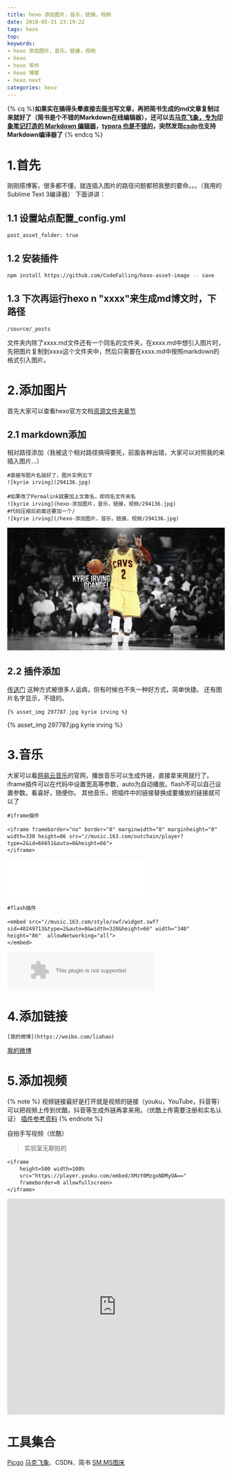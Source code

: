 ```yaml
---
title: hexo 添加图片，音乐，链接，视频
date: 2018-05-31 23:19:22
tags: hexo
top:
keywords:
- hexo 添加图片，音乐，链接，视频
- hexo
- hexo 写作
- hexo 博客
- hexo next
categories: hexo
---
```

{% cq %}**如果实在搞得头晕直接去[简书](https://www.jianshu.com/)写文章，再把简书生成的md文章复制过来就好了（简书是个不错的Markdown在线编辑器），还可以去[马克飞象，专为印象笔记打造的 Markdown 编辑器](https://maxiang.io/)，[typora 也是不错的](https://www.typora.io/#)，突然发现[csdn](https://www.csdn.net/)也支持Markdown编译器了**
{% endcq %}
<!--more-->

# 1.首先

刚刚搭博客，很多都不懂，就连插入图片的路径问题都把我整的要命。。。（我用的Sublime Text 3编译器）
下面讲讲：
## 1.1 设置站点配置_config.yml
```
post_asset_folder: true
```
## 1.2 安装插件
```bash
npm install https://github.com/CodeFalling/hexo-asset-image -- save
```
## 1.3 下次再运行hexo n "xxxx"来生成md博文时，下路径
```
/source/_posts
```
文件夹内除了xxxx.md文件还有一个同名的文件夹，在xxxx.md中想引入图片时，先把图片复制到xxxx这个文件夹中，然后只需要在xxxx.md中按照markdown的格式引入图片。

# 2.添加图片
首先大家可以查看hexo官方文档[资源文件夹章节](https://hexo.io/zh-cn/docs/asset-folders.html)
## 2.1 markdown添加
相对路径添加（我被这个相对路径搞得要死，前面各种出错，大家可以对照我的来插入图片...）
```
#直接写图片名就好了，图片实例见下
![kyrie irving](294136.jpg)

#如果改了Permalink就要加上文章名，即同名文件夹名
![kyrie irving](hexo-添加图片，音乐，链接，视频/294136.jpg)
#代码压缩后前面还要加一个/
![kyrie irving](/hexo-添加图片，音乐，链接，视频/294136.jpg)

```
![kyrie irving](/posts/hexo-添加图片，音乐，链接，视频/294136.jpg)

## 2.2 插件添加
[传送门](https://mr-houzi.github.io/2017/10/24/Hexo-asset-img/)
这种方式被很多人诟病，但有时候也不失一种好方式，简单快捷。
还有图片名字显示，不错的。
```
{% asset_img 297787.jpg kyrie irving %}
```
{% asset_img 297787.jpg kyrie irving %}

# 3.音乐
大家可以看[网易云音乐](https://music.163.com)的官网，播放音乐可以生成外链，直接拿来用就行了。iframe插件可以在代码中设置宽高等参数，auto为自动播放。flash不可以自己设置参数。看喜好，随便你。
其他音乐，把插件中的链接替换成要播放的链接就可以了
```
#iframe插件

<iframe frameborder="no" border="0" marginwidth="0" marginheight="0" width=330 height=86 src="//music.163.com/outchain/player?type=2&id=66651&auto=0&height=66">
</iframe>
```

<iframe frameborder="no" border="0" marginwidth="0" marginheight="0" width=330 height=86 src="//music.163.com/outchain/player?type=2&id=66651&auto=0&height=66"></iframe>


```
#flash插件

<embed src="//music.163.com/style/swf/widget.swf?sid=40249713&type=2&auto=0&width=320&height=66" width="340" height="86"  allowNetworking="all">
</embed>
```

<embed src="//music.163.com/style/swf/widget.swf?sid=40249713&type=2&auto=0&width=320&height=66" width="340" height="86"  allowNetworking="all">
</embed>

# 4.添加链接

```
[我的微博](https://weibo.com/liahao)
```
[我的微博](https://weibo.com/liahao)

# 5.添加视频
{% note %}
视频链接最好是打开就是视频的链接（youku，YouTube，抖音等）
可以把视频上传到优酷，抖音等生成外链再拿来用。（优酷上传需要注册和实名认证）
[插件参考资料](https://lruihao.cn/posts/nextplugin.html)
{% endnote %}

自拍手写视频（优酷）
> 实验室无聊拍的

```
<iframe 
	height=500 width=100% 
	src="https://player.youku.com/embed/XMzY0MzgxNDMyOA==" 
	frameborder=0 allowfullscreen>
</iframe>
```
<iframe 
	height=500 width=100% 
	src="https://player.youku.com/embed/XMzY0MzgxNDMyOA==" 
	frameborder=0 allowfullscreen>
</iframe>


# 工具集合
[Picgo](https://picgo.github.io/PicGo-Doc/zh/)
[马克飞象](https://maxiang.io/)、CSDN、简书
[SM.MS图床](https://sm.ms/)
